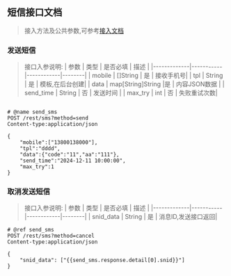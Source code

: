 ## 短信接口文档

> 接入方法及公共参数,可参考[接入文档](rest.md)

### 发送短信

> 接口入参说明:
| 参数         | 类型      | 是否必填   | 描述    |
|-------------|-----------|------------|--------|
| mobile     | []String  | 是       | 接收手机号|
| tpl     | String  | 是       | 模板,在后台创建|
| data     | map[String]String |是 | 内容JSON数据     |
| send_time     | String  | 否      | 发送时间 |
| max_try     | int  | 否     | 失败重试次数|


```http

# @name send_sms
POST /rest/sms?method=send
Content-type:application/json

{
    "mobile":["13800138000"],
    "tpl":"dddd",
    "data":{"code":"11","aa":"111"},
    "send_time":"2024-12-11 10:00:00",
    "max_try":1
}
```

### 取消发送短信


> 接口入参说明:
| 参数         | 类型      | 是否必填   | 描述    |
|-------------|-----------|------------|--------|
| snid_data     | String  | 是       | 消息ID,发送接口返回|


```http
# @ref send_sms
POST /rest/sms?method=cancel
Content-type:application/json

{
    "snid_data": ["{{send_sms.response.detail[0].snid}}"]
}
```